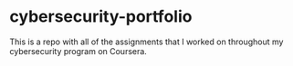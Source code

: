 # cybersecurity-portfolio
This is a repo with all of the assignments that I worked on throughout my cybersecurity program on Coursera.
